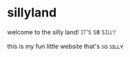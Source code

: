 # sillyland
welcome to the silly land!
ꀤ꓄'ꌗ ꌗꂦ ꌗꀤ꒒꒒ꌩ

this is my fun little website that's ꜱᴏ ꜱɪʟʟʏ
